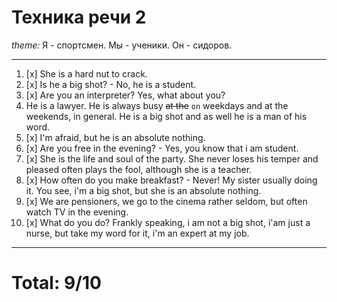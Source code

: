  # Техника речи 2
*theme:* 
Я - спортсмен. 
Мы - ученики. 
Он - сидоров.

---
1. [x] She is a hard nut to crack. 
2. [x] Is he a big shot? - No, he is a student.
3. [x] Are you an interpreter? Yes, what about you?
4. He is a lawyer. He is always busy ~~at the~~  `on` weekdays and at the weekends, in general. He is a big shot and as well he is a man of his word.
5. [x] I'm afraid, but he is an absolute nothing.
6. [x] Are you free in the evening? - Yes, you know that i am student.
7. [x] She is the life and soul of the party. She never loses his temper and pleased often plays the fool, although she is a teacher.
8. [x] How often do you make breakfast? - Never! My sister usually doing it. You see, i'm a big shot, but she is an absolute nothing.
9. [x] We are pensioners, we go to the cinema rather seldom, but often watch TV in the evening.
10. [x] What do you do? Frankly speaking, i am not a big shot, i'am just a nurse, but take my word for it, i'm an expert at my job.

---
# Total: 9/10